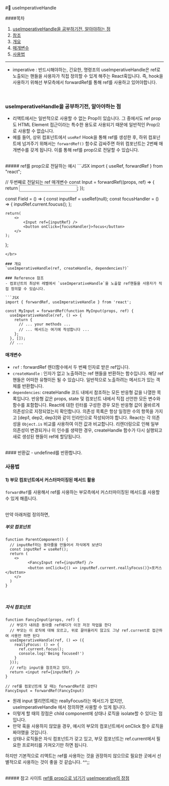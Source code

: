 #📌 useImperativeHandle

####목차
1. [useImperativeHandle을 공부하기전, 알아야하는 점](#useimperativehandle을-공부하기전-알아야하는-점)
2. [참조](#reference-참조)
3. [개요](#개요)
4. [매개변수](#매개변수)
4. [사용법](#사용법)
---

- imperative : 반드시해야하는, 긴요한, 명령조의
useImperativeHandle은 ref로 노출되는 핸들을 사용자가 직접 정의할 수 있게 해주는 React훅입니다. 즉, hook을 사용하기 위해선 부모측에서 forwardRef를 통해 ref를 사용하고 있어야합니다.
</br>


### useImperativeHandle을 공부하기전, 알아야하는 점
- 리액트에서는 일반적으로 사용할 수 없는 Prop이 있습니다. 그 중에서도 ref prop도 HTML Element 접근이라는 특수한 용도로 사용되기 때문에 일반적인 Prop으로 사용할 수 없습니다.
- 예를 들어, 상위 컴포넌트에서 `useRef` Hook을 통해 ref를 생성한 후, 하위 컴포넌트에 넘겨주기 위해서는 `forwardRef()` 함수로 감싸주면 하위 컴포넌트는 2번째 매개변수를 갖게 됩니다. 이를 통해 ref를 prop으로 전달할 수 있습니다.
</br>
##### ref를 prop으로 전달하는 예시
```JSX
import { useRef, forwardRef } from "react";

// 두번째로 전달되는 ref 매개변수
const Input = forwardRef((props, ref) => {
    return <input type="text" ref={ref} />;
});

const Field = () => {
    const inputRef = useRef(null);
    const focusHandler = () => {
    	inputRef.current.foucus();
    };
    
    return( 
    	<> 
            <Input ref={inputRef} /> 
            <button onClick={focusHandler}>focus</button> 
        </> 
    ); 
};
```
</br>

### 개요
`useImperativeHandle(ref, createHandle, dependencies?)`

### Reference 참조
- 컴포넌트의 최상위 레벨에서 `useImperativeHandle`을 노출할 ref핸들을 사용자가 직접 정의할 수 있습니다.

```JSX
import { forwardRef, useImperativeHandle } from 'react';

const MyInput = forwardRef(function MyInput(props, ref) {
  useImperativeHandle(ref, () => {
    return {
      // ... your methods ...
      // ... 메서드는 여기에 작성합니다 ...
    };
  }, []);
  // ...
```

#### 매개변수
- `ref` : forwardRef 렌더함수에서 두 번째 인자로 받은 ref입니다.
- `createHandle` : 인자가 없고 노출하려는 ref 핸들을 반환하는 함수입니다. 해당 ref 핸들은 어떠한 유형이든 될 수 있습니다. 일반적으로 노출하려는 메서드가 있는 객체를 반환합니다.
- `dependencies`: createHandle 코드 내에서 참조하는 모든 반응형 값을 나열한 목록입니다. 반응형 값은 props, state 및 컴포넌트 내에서 직접 선언한 모든 변수와 함수를 포함합니다. React에 대한 린터를 구성한 경우 모든 반응형 값이 올바르게 의존성으로 지정되었는지 확인합니다. 의존성 목록은 항상 일정한 수의 항목을 가지고 [dep1, dep2, dep3]와 같이 인라인으로 작성되어야 합니다. React는 각 의존성을 `Object.is` 비교를 사용하여 이전 값과 비교합니다. 리렌더링으로 인해 일부 의존성이 변경되거나 이 인수를 생략한 경우, createHandle 함수가 다시 실행되고 새로 생성된 핸들이 ref에 할당됩니다.

</br>
#### 반환값
- undefined를 반환합니다.

### 사용법

#### 1) 부모 컴포넌트에서 커스터마이징된 메서드 활용
`forwardRef`를 사용해서 ref를 사용하는 부모측에서 커스터마이징된 메서드를 사용할 수 있게 해줍니다.

<br>
만약 아래처럼 정의하면,

##### 부모 컴포넌트
```JSX
function ParentComponent() {
  // inputRef라는 동아줄을 만들어서 자식에게 보낸다
  const inputRef = useRef();
  return (
    <>
          <FancyInput ref={inputRef} />
          <button onClick={() => inputRef.current.reallyFocus()}>포커스</button>
    </>
  )
}
```
<br>

##### 자식 컴포넌트 
```JSX
function FancyInput(props, ref) {
  // 부모가 내려준 동아줄 ref에다가 이것 저것 작업을 한다
  // 부모는 이 로직에 대해 모르고, 위로 끌어올리지 않고도 그냥 ref.current로 접근하여 사용만 하면 된다
  useImperativeHandle(ref, () => ({
    reallyFocus: () => {
      ref.current.focus();
      console.log('Being focused!')
    }
  }));
  // ref는 input을 참조하고 있다. 
  return <input ref={inputRef} />
}
 
// ref를 컴포넌트에 달 때는 forwardRef로 감싼다
FancyInput = forwardRef(FancyInput)

```

- 원래 input 엘리먼트에는 reallyFocus라는 메서드가 없지만, useImperativeHandle 에서 정의하면 사용할 수 있게 됩니다.
- 이렇게 할 때의 장점은 child component에 상태나 로직을 isolate할 수 있다는 점입니다.
- 만약 훅을 사용하지 않았을 경우, 예시의 부모의 컴포넌트에서 onClick 함수 로직을 짜야했을 것입니다.
- 상태나 로직들은 자식 컴포넌트가 갖고 있고, 부모 컴포넌트는 ref.current에서 필요한 프로퍼티를 가져오기만 하면 됩니다.

하지만 기본적으로 리액트는 ref를 사용하는 것을 권장하지 않으므로 필요한 곳에서 선별적으로 사용하는 것이 좋을 것 같습니다. ^^;;

<br>
##### 참고 사이트
<a href="https://dori-coding.tistory.com/entry/React-ref%EB%A5%BC-prop%EC%9C%BC%EB%A1%9C-%EB%84%98%EA%B8%B0%EA%B8%B0-forwardRef">ref를 prop으로 넘기기</a>
<a href="https://developer-alle.tistory.com/372">useImperative의 장점</a>